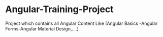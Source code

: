 # Angular-Training-Project
Project which contains all Angular Content Like (Angular Basics -Angular Forms-Angular Material Design,....)

